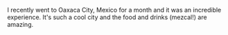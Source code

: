 I recently went to Oaxaca City, Mexico for a month and it was an incredible experience. It's such a cool city and the food and drinks (mezcal!) are amazing. 
